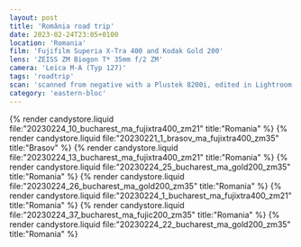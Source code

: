 ```yaml
---
layout: post
title: 'România road trip'
date: 2023-02-24T23:05+0100
location: 'Romania'
film: 'Fujifilm Superia X-Tra 400 and Kodak Gold 200'
lens: 'ZEISS ZM Biogon T* 35mm f/2 ZM'
camera: 'Leica M-A (Typ 127)'
tags: 'roadtrip'
scan: 'scanned from negative with a Plustek 8200i, edited in Lightroom'
category: 'eastern-bloc'
---
```


{% render candystore.liquid file:"20230224_10_bucharest_ma_fujixtra400_zm21" title:"Romania" %}
{% render candystore.liquid file:"20230221_1_brasov_ma_fujixtra400_zm35" title:"Brasov" %}
{% render candystore.liquid file:"20230224_13_bucharest_ma_fujixtra400_zm21" title:"Romania" %}
{% render candystore.liquid file:"20230224_25_bucharest_ma_gold200_zm35" title:"Romania" %}
{% render candystore.liquid file:"20230224_26_bucharest_ma_gold200_zm35" title:"Romania" %}
{% render candystore.liquid file:"20230224_1_bucharest_ma_fujixtra400_zm21" title:"Romania" %}
{% render candystore.liquid file:"20230224_37_bucharest_ma_fujic200_zm35" title:"Romania" %}
{% render candystore.liquid file:"20230224_22_bucharest_ma_gold200_zm35" title:"Romania" %}